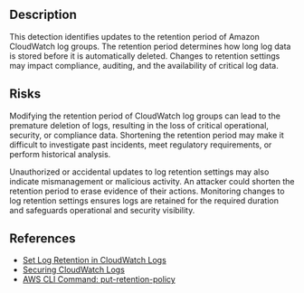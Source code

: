## Description

This detection identifies updates to the retention period of Amazon CloudWatch log groups. The retention period determines how long log data is stored before it is automatically deleted. Changes to retention settings may impact compliance, auditing, and the availability of critical log data.

## Risks

Modifying the retention period of CloudWatch log groups can lead to the premature deletion of logs, resulting in the loss of critical operational, security, or compliance data. Shortening the retention period may make it difficult to investigate past incidents, meet regulatory requirements, or perform historical analysis.

Unauthorized or accidental updates to log retention settings may also indicate mismanagement or malicious activity. An attacker could shorten the retention period to erase evidence of their actions. Monitoring changes to log retention settings ensures logs are retained for the required duration and safeguards operational and security visibility.

## References

- [Set Log Retention in CloudWatch Logs](https://docs.aws.amazon.com/AmazonCloudWatch/latest/logs/Working-with-log-groups-and-streams.html#SettingLogRetention)
- [Securing CloudWatch Logs](https://docs.aws.amazon.com/AmazonCloudWatch/latest/monitoring/security.html)
- [AWS CLI Command: put-retention-policy](https://docs.aws.amazon.com/cli/latest/reference/logs/put-retention-policy.html)

